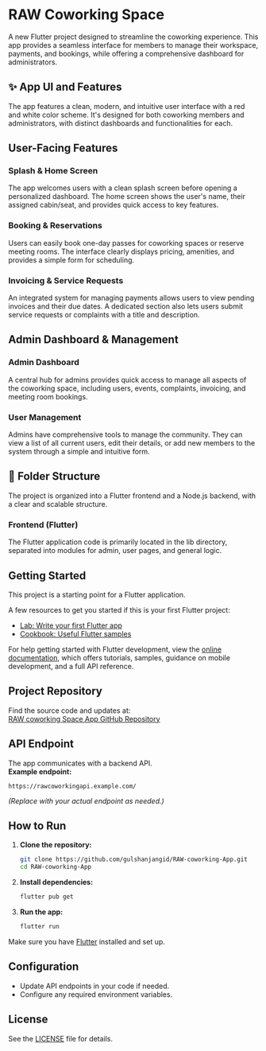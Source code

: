 # RAW Coworking Space

A new Flutter project designed to streamline the coworking experience. This app provides a seamless interface for members to manage their workspace, payments, and bookings, while offering a comprehensive dashboard for administrators.

## ✨ App UI and Features
The app features a clean, modern, and intuitive user interface with a red and white color scheme. It's designed for both coworking members and administrators, with distinct dashboards and functionalities for each.

## User-Facing Features
   ### Splash & Home Screen
The app welcomes users with a clean splash screen before opening a personalized dashboard. The home screen shows the user's name, their assigned cabin/seat, and provides quick access to key features.

 ### Booking & Reservations
Users can easily book one-day passes for coworking spaces or reserve meeting rooms. The interface clearly displays pricing, amenities, and provides a simple form for scheduling.

  ### Invoicing & Service Requests
An integrated system for managing payments allows users to view pending invoices and their due dates. A dedicated section also lets users submit service requests or complaints with a title and description.

## Admin Dashboard & Management
   ### Admin Dashboard
A central hub for admins provides quick access to manage all aspects of the coworking space, including users, events, complaints, invoicing, and meeting room bookings.

   ### User Management
Admins have comprehensive tools to manage the community. They can view a list of all current users, edit their details, or add new members to the system through a simple and intuitive form.

## 📂 Folder Structure
The project is organized into a Flutter frontend and a Node.js backend, with a clear and scalable structure.

### Frontend (Flutter)
The Flutter application code is primarily located in the lib directory, separated into modules for admin, user pages, and general logic.
 

## Getting Started

This project is a starting point for a Flutter application.

A few resources to get you started if this is your first Flutter project:

- [Lab: Write your first Flutter app](https://docs.flutter.dev/get-started/codelab)
- [Cookbook: Useful Flutter samples](https://docs.flutter.dev/cookbook)

For help getting started with Flutter development, view the
[online documentation](https://docs.flutter.dev/), which offers tutorials,
samples, guidance on mobile development, and a full API reference.
## Project Repository

Find the source code and updates at:  
[RAW coworking Space App GitHub Repository](https://github.com/gulshanjangid/RAW-coworking-App)

## API Endpoint

The app communicates with a backend API.  
**Example endpoint:**  
```
https://rawcoworkingapi.example.com/
```
*(Replace with your actual endpoint as needed.)*

## How to Run

1. **Clone the repository:**
    ```bash
    git clone https://github.com/gulshanjangid/RAW-coworking-App.git
    cd RAW-coworking-App
    ```

2. **Install dependencies:**
    ```bash
    flutter pub get
    ```

3. **Run the app:**
    ```bash
    flutter run
    ```

Make sure you have [Flutter](https://docs.flutter.dev/get-started/install) installed and set up.

## Configuration

- Update API endpoints in your code if needed.
- Configure any required environment variables.

## License

See the [LICENSE](https://github.com/gulshanjangid/RAW-coworking-App/blob/main/LICENSE) file for details.

